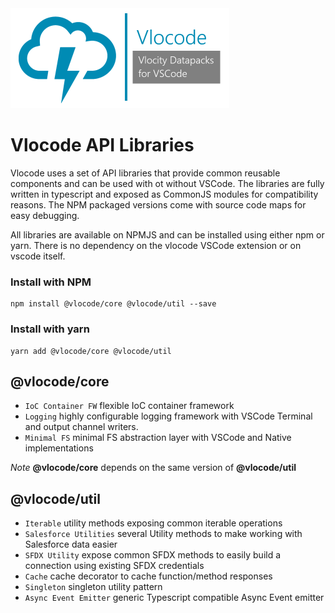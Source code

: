 <img src="https://raw.githubusercontent.com/Codeneos/vlocode/main/packages/vscode-extension/resources/logo1.png" height="160">

# Vlocode API Libraries

Vlocode uses a set of API libraries that provide common reusable components and can be used with ot without VSCode. The libraries are fully written in typescript and exposed as CommonJS modules for compatibility reasons. The NPM packaged versions come with source code maps for easy debugging.

All libraries are available on NPMJS and can be installed using either npm or yarn. There is no dependency on the vlocode VSCode extension or on vscode itself.

### Install with NPM

```shell
npm install @vlocode/core @vlocode/util --save
```

### Install with yarn

```shell
yarn add @vlocode/core @vlocode/util
```

## **@vlocode/core**

-   `IoC Container FW` flexible IoC container framework
-   `Logging` highly configurable logging framework with VSCode Terminal and output channel writers.
-   `Minimal FS` minimal FS abstraction layer with VSCode and Native implementations

_Note_ **@vlocode/core** depends on the same version of **@vlocode/util**

## **@vlocode/util**

-   `Iterable` utility methods exposing common iterable operations
-   `Salesforce Utilities` several Utility methods to make working with Salesforce data easier
-   `SFDX Utility` expose common SFDX methods to easily build a connection using existing SFDX credentials
-   `Cache` cache decorator to cache function/method responses
-   `Singleton` singleton utility pattern
-   `Async Event Emitter` generic Typescript compatible Async Event emitter
